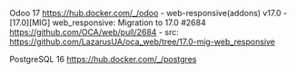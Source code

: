 
Odoo 17
https://hub.docker.com/_/odoo
    - web-responsive(addons) v17.0 
        - [17.0][MIG] web_responsive: Migration to 17.0 #2684 https://github.com/OCA/web/pull/2684
        - src: https://github.com/LazarusUA/oca_web/tree/17.0-mig-web_responsive

PostgreSQL 16
https://hub.docker.com/_/postgres
